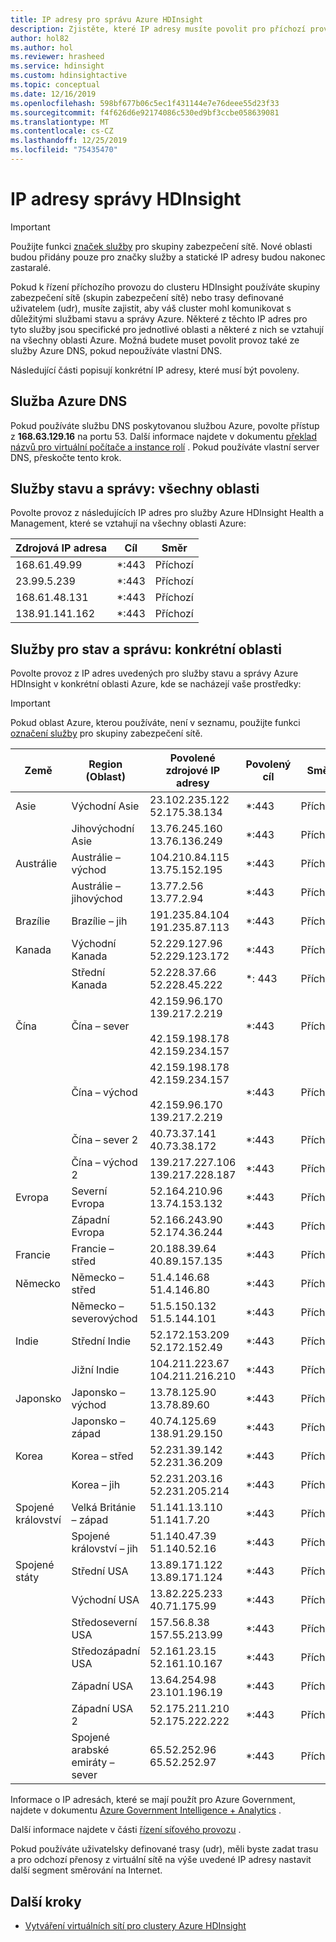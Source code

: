 ```yaml
---
title: IP adresy pro správu Azure HDInsight
description: Zjistěte, které IP adresy musíte povolit pro příchozí provoz, aby bylo možné správně nakonfigurovat skupiny zabezpečení sítě a uživatelem definované trasy pro virtuální sítě s Azure HDInsight.
author: hol82
ms.author: hol
ms.reviewer: hrasheed
ms.service: hdinsight
ms.custom: hdinsightactive
ms.topic: conceptual
ms.date: 12/16/2019
ms.openlocfilehash: 598bf677b06c5ec1f431144e7e76deee55d23f33
ms.sourcegitcommit: f4f626d6e92174086c530ed9bf3ccbe058639081
ms.translationtype: MT
ms.contentlocale: cs-CZ
ms.lasthandoff: 12/25/2019
ms.locfileid: "75435470"
---
```

# <a name="hdinsight-management-ip-addresses"></a>IP adresy správy HDInsight

> [!Important]
> Použijte funkci [značek služby](hdinsight-service-tags.md) pro skupiny zabezpečení sítě. Nové oblasti budou přidány pouze pro značky služby a statické IP adresy budou nakonec zastaralé.

Pokud k řízení příchozího provozu do clusteru HDInsight používáte skupiny zabezpečení sítě (skupin zabezpečení sítě) nebo trasy definované uživatelem (udr), musíte zajistit, aby váš cluster mohl komunikovat s důležitými službami stavu a správy Azure.  Některé z těchto IP adres pro tyto služby jsou specifické pro jednotlivé oblasti a některé z nich se vztahují na všechny oblasti Azure. Možná budete muset povolit provoz také ze služby Azure DNS, pokud nepoužíváte vlastní DNS.

Následující části popisují konkrétní IP adresy, které musí být povoleny.

## <a name="azure-dns-service"></a>Služba Azure DNS

Pokud používáte službu DNS poskytovanou službou Azure, povolte přístup z __168.63.129.16__ na portu 53. Další informace najdete v dokumentu [překlad názvů pro virtuální počítače a instance rolí](../virtual-network/virtual-networks-name-resolution-for-vms-and-role-instances.md) . Pokud používáte vlastní server DNS, přeskočte tento krok.

## <a name="health-and-management-services-all-regions"></a>Služby stavu a správy: všechny oblasti

Povolte provoz z následujících IP adres pro služby Azure HDInsight Health a Management, které se vztahují na všechny oblasti Azure:

| Zdrojová IP adresa | Cíl  | Směr |
| ---- | ----- | ----- |
| 168.61.49.99 | \*:443 | Příchozí |
| 23.99.5.239 | \*:443 | Příchozí |
| 168.61.48.131 | \*:443 | Příchozí |
| 138.91.141.162 | \*:443 | Příchozí |

## <a name="health-and-management-services-specific-regions"></a>Služby pro stav a správu: konkrétní oblasti

Povolte provoz z IP adres uvedených pro služby stavu a správy Azure HDInsight v konkrétní oblasti Azure, kde se nacházejí vaše prostředky:

> [!IMPORTANT]  
> Pokud oblast Azure, kterou používáte, není v seznamu, použijte funkci [označení služby](hdinsight-service-tags.md) pro skupiny zabezpečení sítě.

| Země | Region (Oblast) | Povolené zdrojové IP adresy | Povolený cíl | Směr |
| ---- | ---- | ---- | ---- | ----- |
| Asie | Východní Asie | 23.102.235.122</br>52.175.38.134 | \*:443 | Příchozí |
| &nbsp; | Jihovýchodní Asie | 13.76.245.160</br>13.76.136.249 | \*:443 | Příchozí |
| Austrálie | Austrálie – východ | 104.210.84.115</br>13.75.152.195 | \*:443 | Příchozí |
| &nbsp; | Austrálie – jihovýchod | 13.77.2.56</br>13.77.2.94 | \*:443 | Příchozí |
| Brazílie | Brazílie – jih | 191.235.84.104</br>191.235.87.113 | \*:443 | Příchozí |
| Kanada | Východní Kanada | 52.229.127.96</br>52.229.123.172 | \*:443 | Příchozí |
| &nbsp; | Střední Kanada | 52.228.37.66</br>52.228.45.222 |\*: 443 | Příchozí |
| Čína | Čína – sever | 42.159.96.170</br>139.217.2.219</br></br>42.159.198.178</br>42.159.234.157 | \*:443 | Příchozí |
| &nbsp; | Čína – východ | 42.159.198.178</br>42.159.234.157</br></br>42.159.96.170</br>139.217.2.219 | \*:443 | Příchozí |
| &nbsp; | Čína – sever 2 | 40.73.37.141</br>40.73.38.172 | \*:443 | Příchozí |
| &nbsp; | Čína – východ 2 | 139.217.227.106</br>139.217.228.187 | \*:443 | Příchozí |
| Evropa | Severní Evropa | 52.164.210.96</br>13.74.153.132 | \*:443 | Příchozí |
| &nbsp; | Západní Evropa| 52.166.243.90</br>52.174.36.244 | \*:443 | Příchozí |
| Francie | Francie – střed| 20.188.39.64</br>40.89.157.135 | \*:443 | Příchozí |
| Německo | Německo – střed | 51.4.146.68</br>51.4.146.80 | \*:443 | Příchozí |
| &nbsp; | Německo – severovýchod | 51.5.150.132</br>51.5.144.101 | \*:443 | Příchozí |
| Indie | Střední Indie | 52.172.153.209</br>52.172.152.49 | \*:443 | Příchozí |
| &nbsp; | Jižní Indie | 104.211.223.67<br/>104.211.216.210 | \*:443 | Příchozí |
| Japonsko | Japonsko – východ | 13.78.125.90</br>13.78.89.60 | \*:443 | Příchozí |
| &nbsp; | Japonsko – západ | 40.74.125.69</br>138.91.29.150 | \*:443 | Příchozí |
| Korea | Korea – střed | 52.231.39.142</br>52.231.36.209 | \*:443 | Příchozí |
| &nbsp; | Korea – jih | 52.231.203.16</br>52.231.205.214 | \*:443 | Příchozí
| Spojené království | Velká Británie – západ | 51.141.13.110</br>51.141.7.20 | \*:443 | Příchozí |
| &nbsp; | Spojené království – jih | 51.140.47.39</br>51.140.52.16 | \*:443 | Příchozí |
| Spojené státy | Střední USA | 13.89.171.122</br>13.89.171.124 | \*:443 | Příchozí |
| &nbsp; | Východní USA | 13.82.225.233</br>40.71.175.99 | \*:443 | Příchozí |
| &nbsp; | Středoseverní USA | 157.56.8.38</br>157.55.213.99 | \*:443 | Příchozí |
| &nbsp; | Středozápadní USA | 52.161.23.15</br>52.161.10.167 | \*:443 | Příchozí |
| &nbsp; | Západní USA | 13.64.254.98</br>23.101.196.19 | \*:443 | Příchozí |
| &nbsp; | Západní USA 2 | 52.175.211.210</br>52.175.222.222 | \*:443 | Příchozí |
| &nbsp; | Spojené arabské emiráty – sever | 65.52.252.96</br>65.52.252.97 | \*:443 | Příchozí |

Informace o IP adresách, které se mají použít pro Azure Government, najdete v dokumentu [Azure Government Intelligence + Analytics](https://docs.microsoft.com/azure/azure-government/documentation-government-services-intelligenceandanalytics) .

Další informace najdete v části [řízení síťového provozu](hdinsight-plan-virtual-network-deployment.md#networktraffic) .

Pokud používáte uživatelsky definované trasy (udr), měli byste zadat trasu a pro odchozí přenosy z virtuální sítě na výše uvedené IP adresy nastavit další segment směrování na Internet.

## <a name="next-steps"></a>Další kroky

* [Vytváření virtuálních sítí pro clustery Azure HDInsight](hdinsight-create-virtual-network.md)
